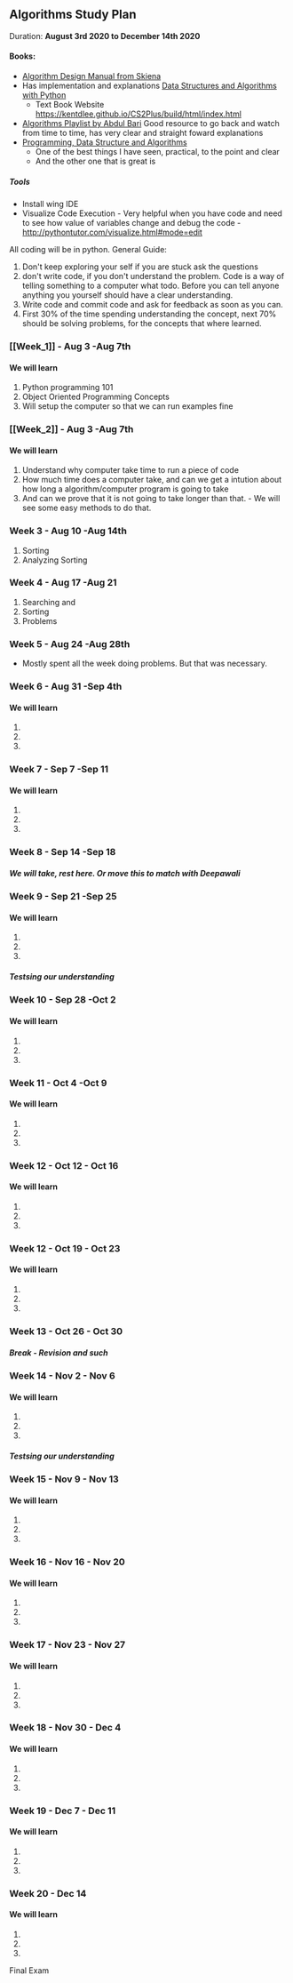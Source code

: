 ## Algorithms Study Plan
Duration: **August 3rd 2020 to December 14th 2020**

#### Books:	
- [Algorithm Design Manual from Skiena](https://link.springer.com/content/pdf/10.1007%2F978-1-84800-070-4.pdf)
- Has implementation and explanations [Data Structures and Algorithms with Python](https://link.springer.com/book/10.1007%2F978-3-319-13072-9)
	- Text Book Website https://kentdlee.github.io/CS2Plus/build/html/index.html 
- [Algorithms Playlist by Abdul Bari](https://www.youtube.com/watch?v=xGYsEqe9Vl0&list=PLDN4rrl48XKpZkf03iYFl-O29szjTrs_O&index=4) Good resource to go back and watch from time to time, has very clear and straight foward explanations
- [Programming, Data Structure and Algorithms](https://nptel.ac.in/courses/106/106/106106145/)
	- One of the best things I have seen, practical, to the point and clear
	- And the other one that is great is 
	
	


##### Tools
- Install wing IDE
- Visualize Code Execution - Very helpful when you have code and need to see how value of variables change and debug the code - http://pythontutor.com/visualize.html#mode=edit


All coding will be in python. 
General Guide: 
1. Don't keep exploring your self if you are stuck ask the questions
2. don't write code, if you don't understand the problem. Code is a way of telling something to a computer what todo. Before you can tell anyone anything you yourself should have a clear understanding.
3. Write code and commit code and ask for feedback as soon as you can.
4. First 30% of the time spending understanding the concept, next 70% should be solving problems, for the concepts that where learned.
	
### [[Week_1]] - Aug 3 -Aug 7th
#### We will learn
1. Python programming 101
2. Object Oriented Programming Concepts
3. Will setup the computer so that we can run examples fine

### [[Week_2]] - Aug 3 -Aug 7th
#### We will learn
1. Understand why computer take time to run a piece of code
2. How much time does a computer take, and can we get a intution about how long a algorithm/computer program is going to take
3. And can we prove that it is not going to take longer than that. - We will see some easy methods to do that.

### Week 3 - Aug 10 -Aug 14th
1. Sorting
2. Analyzing Sorting

### Week 4 - Aug 17 -Aug 21
1. Searching and 
2. Sorting 
3. Problems


### Week 5 - Aug 24 -Aug 28th
- Mostly spent all the week doing problems. But that was necessary.


### Week 6 - Aug 31 -Sep 4th	
#### We will learn
1.
2.
3.


### Week 7 - Sep 7 -Sep 11
#### We will learn
1.
2.
3.
### Week 8 - Sep 14 -Sep 18
##### We will take, rest here. Or move this to match with Deepawali

### Week 9 - Sep 21 -Sep 25
#### We will learn
1.
2.
3.
##### Testsing our understanding

### Week 10 - Sep 28 -Oct 2
#### We will learn
1.
2.
3.

### Week 11 - Oct 4 -Oct 9
#### We will learn
1.
2.
3.

### Week 12 - Oct 12 - Oct 16 
#### We will learn
1.
2.
3.

### Week 12 - Oct 19 - Oct 23
#### We will learn
1.
2.
3.

### Week 13 - Oct 26 - Oct 30
##### Break - Revision and such 

### Week 14 - Nov 2 - Nov 6
#### We will learn
1.
2.
3.
##### Testsing our understanding

### Week 15 - Nov 9 - Nov 13
#### We will learn
1.
2.
3.

### Week 16 - Nov 16 - Nov 20
#### We will learn
1.
2.
3.


### Week 17 - Nov 23 - Nov 27
#### We will learn
1.
2.
3.

### Week 18 - Nov 30 - Dec 4

#### We will learn
1.
2.
3.

### Week 19 - Dec 7 - Dec 11

#### We will learn
1.
2.
3.
### Week 20 - Dec 14

#### We will learn
1.
2.
3.
Final Exam
